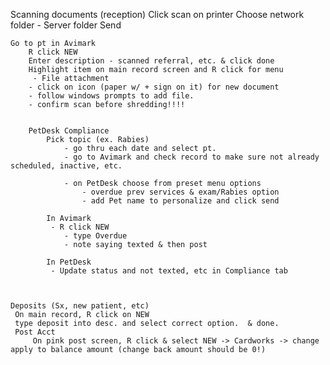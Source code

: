 Scanning documents (reception)
    Click scan on printer
        Choose network folder
            - Server folder
            Send

    Go to pt in Avimark
        R click NEW
        Enter description - scanned referral, etc. & click done
        Highlight item on main record screen and R click for menu
         - File attachment 
        - click on icon (paper w/ + sign on it) for new document
        - follow windows prompts to add file.
        - confirm scan before shredding!!!!  


        PetDesk Compliance
            Pick topic (ex. Rabies)
                - go thru each date and select pt.
                - go to Avimark and check record to make sure not already scheduled, inactive, etc.  

                - on PetDesk choose from preset menu options   
                    - overdue prev services & exam/Rabies option
                    - add Pet name to personalize and click send

            In Avimark
             - R click NEW 
                - type Overdue 
                - note saying texted & then post

            In PetDesk
             - Update status and not texted, etc in Compliance tab 



    Deposits (Sx, new patient, etc)
     On main record, R click on NEW
     type deposit into desc. and select correct option.  & done.
     Post Acct 
         On pink post screen, R click & select NEW -> Cardworks -> change apply to balance amount (change back amount should be 0!)
             
